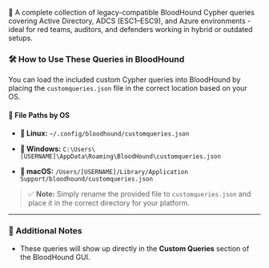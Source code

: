 💉 A complete collection of legacy-compatible BloodHound Cypher queries covering Active Directory, ADCS (ESC1–ESC9), and Azure environments - ideal for red teams, auditors, and defenders working in hybrid or outdated setups.

### 🛠 How to Use These Queries in BloodHound

You can load the included custom Cypher queries into BloodHound by placing the `customqueries.json` file in the correct location based on your OS.

#### 📂 File Paths by OS

* **🔹 Linux:**
  `~/.config/bloodhound/customqueries.json`

* **🔹 Windows:**
  `C:\Users\[USERNAME]\AppData\Roaming\BloodHound\customqueries.json`

* **🔹 macOS:**
  `/Users/[USERNAME]/Library/Application Support/bloodhound/customqueries.json`

> ✅ **Note:** Simply rename the provided file to `customqueries.json` and place it in the correct directory for your platform.

---

### 📘 Additional Notes

* These queries will show up directly in the **Custom Queries** section of the BloodHound GUI.
